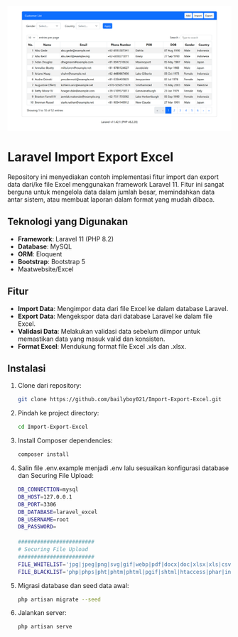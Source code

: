 ![excel](https://github.com/bailyboy021/Import-Export-Excel/blob/master/public/ie-excel.png?raw=true)

# Laravel Import Export Excel

Repository ini menyediakan contoh implementasi fitur import dan export data dari/ke file Excel menggunakan framework Laravel 11. Fitur ini sangat berguna untuk mengelola data dalam jumlah besar, memindahkan data antar sistem, atau membuat laporan dalam format yang mudah dibaca.


## Teknologi yang Digunakan

- **Framework**: Laravel 11 (PHP 8.2)
- **Database**: MySQL
- **ORM**: Eloquent
- **Bootstrap**: Bootstrap 5
- Maatwebsite/Excel

## Fitur

- **Import Data**: Mengimpor data dari file Excel ke dalam database Laravel.
- **Export Data**: Mengekspor data dari database Laravel ke dalam file Excel.
- **Validasi Data**: Melakukan validasi data sebelum diimpor untuk memastikan data yang masuk valid dan konsisten.
- **Format Excel**: Mendukung format file Excel .xls dan .xlsx.

## Instalasi

1.  Clone dari repository:

    ```bash
    git clone https://github.com/bailyboy021/Import-Export-Excel.git
    ```

2.  Pindah ke project directory:

    ```bash
    cd Import-Export-Excel
    ```

3.  Install Composer dependencies:

    ```bash
    composer install
    ```

4. Salin file .env.example menjadi .env lalu sesuaikan konfigurasi database dan Securing File Upload:

   ```bash
   DB_CONNECTION=mysql
   DB_HOST=127.0.0.1
   DB_PORT=3306
   DB_DATABASE=laravel_excel
   DB_USERNAME=root
   DB_PASSWORD=

   ########################
   # Securing File Upload
   ########################
   FILE_WHITELIST='jpg|jpeg|png|svg|gif|webp|pdf|docx|doc|xlsx|xls|csv'
   FILE_BLACKLIST='php|phps|pht|phtm|phtml|pgif|shtml|htaccess|phar|inc|hphp|ctp|module|asp|aspx|config|ashx|asmx|aspq|axd|cshtm|cshtml|rem|soap|vbhtm|vbhtml|asa|cer|shtml|jsp|jspx|jsw|jsv|jspf|wss|action|cfm|cfml|cfc|dbm|swf|pl|cgi|yaws|xap|asax|exe|sh|bat|cmd|xml|txt|mf|bash|tar|tar.z|zip|rar'


5. Migrasi database dan seed data awal:

   ```bash
   php artisan migrate --seed

6. Jalankan server:

   ```bash
   php artisan serve

